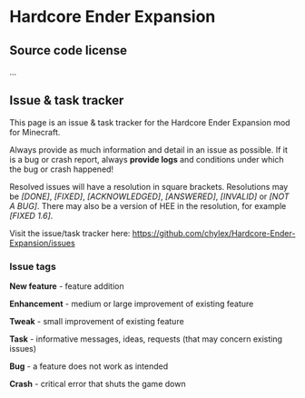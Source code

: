 Hardcore Ender Expansion
========================

## Source code license

...

## Issue & task tracker

This page is an issue & task tracker for the Hardcore Ender Expansion mod for Minecraft.

Always provide as much information and detail in an issue as possible. If it is a bug or crash report, always **provide logs** and conditions under which the bug or crash happened!

Resolved issues will have a resolution in square brackets. Resolutions may be *[DONE]*, *[FIXED]*, *[ACKNOWLEDGED]*, *[ANSWERED]*, *[INVALID]* or *[NOT A BUG]*. There may also be a version of HEE in the resolution, for example *[FIXED 1.6]*.

Visit the issue/task tracker here: https://github.com/chylex/Hardcore-Ender-Expansion/issues

### Issue tags

**New feature** - feature addition

**Enhancement** - medium or large improvement of existing feature

**Tweak** - small improvement of existing feature

**Task** - informative messages, ideas, requests (that may concern existing issues)

**Bug** - a feature does not work as intended

**Crash** - critical error that shuts the game down
